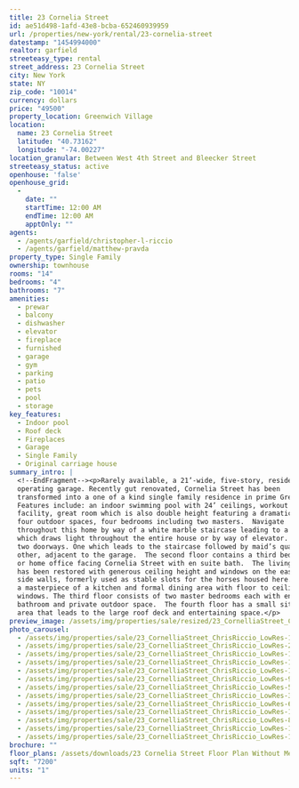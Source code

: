 ```yaml
---
title: 23 Cornelia Street
id: ae51d498-1afd-43e8-bcba-652460939959
url: /properties/new-york/rental/23-cornelia-street
datestamp: "1454994000"
realtor: garfield
streeteasy_type: rental
street_address: 23 Cornelia Street
city: New York
state: NY
zip_code: "10014"
currency: dollars
price: "49500"
property_location: Greenwich Village
location:
  name: 23 Cornelia Street
  latitude: "40.73162"
  longitude: "-74.00227"
location_granular: Between West 4th Street and Bleecker Street
streeteasy_status: active
openhouse: 'false'
openhouse_grid:
  - 
    date: ""
    startTime: 12:00 AM
    endTime: 12:00 AM
    apptOnly: ""
agents:
  - /agents/garfield/christopher-l-riccio
  - /agents/garfield/matthew-pravda
property_type: Single Family
ownership: townhouse
rooms: "14"
bedrooms: "4"
bathrooms: "7"
amenities:
  - prewar
  - balcony
  - dishwasher
  - elevator
  - fireplace
  - furnished
  - garage
  - gym
  - parking
  - patio
  - pets
  - pool
  - storage
key_features:
  - Indoor pool
  - Roof deck
  - Fireplaces
  - Garage
  - Single Family
  - Original carriage house
summary_intro: |
  <!--EndFragment--><p>Rarely available, a 21’-wide, five-story, residential brick carriage house with a private
  operating garage. Recently gut renovated, Cornelia Street has been
  transformed into a one of a kind single family residence in prime Greenwich Village.
  Features include: an indoor swimming pool with 24’ ceilings, workout
  facility, great room which is also double height featuring a dramatic fireplaces,
  four outdoor spaces, four bedrooms including two masters.  Navigate
  throughout this home by way of a white marble staircase leading to a skylight
  which draws light throughout the entire house or by way of elevator.  Enter this private residence through one of
  two doorways. One which leads to the staircase followed by maid’s quarters, the
  other, adjacent to the garage.  The second floor contains a third bedroom
  or home office facing Cornelia Street with en suite bath.  The living room
  has been restored with generous ceiling height and windows on the east and west
  side walls, formerly used as stable slots for the horses housed here.  In the rear, is
  a masterpiece of a kitchen and formal dining area with floor to ceiling
  windows. The third floor consists of two master bedrooms each with en suite
  bathroom and private outdoor space.  The fourth floor has a small sitting
  area that leads to the large roof deck and entertaining space.</p>
preview_image: /assets/img/properties/sale/resized/23_CornelliaStreet_ChrisRiccio_LowRes-1.jpg
photo_carousel:
  - /assets/img/properties/sale/23_CornelliaStreet_ChrisRiccio_LowRes-1-20160209173611.jpg
  - /assets/img/properties/sale/23_CornelliaStreet_ChrisRiccio_LowRes-2.jpg
  - /assets/img/properties/sale/23_CornelliaStreet_ChrisRiccio_LowRes-14.jpg
  - /assets/img/properties/sale/23_CornelliaStreet_ChrisRiccio_LowRes-13.jpg
  - /assets/img/properties/sale/23_CornelliaStreet_ChrisRiccio_LowRes-11.jpg
  - /assets/img/properties/sale/23_CornelliaStreet_ChrisRiccio_LowRes-9.jpg
  - /assets/img/properties/sale/23_CornelliaStreet_ChrisRiccio_LowRes-5.jpg
  - /assets/img/properties/sale/23_CornelliaStreet_ChrisRiccio_LowRes-3.jpg
  - /assets/img/properties/sale/23_CornelliaStreet_ChrisRiccio_LowRes-6.jpg
  - /assets/img/properties/sale/23_CornelliaStreet_ChrisRiccio_LowRes-10.jpg
  - /assets/img/properties/sale/23_CornelliaStreet_ChrisRiccio_LowRes-8.jpg
  - /assets/img/properties/sale/23_CornelliaStreet_ChrisRiccio_LowRes-12.jpg
  - /assets/img/properties/sale/23_CornelliaStreet_ChrisRiccio_LowRes-15.jpg
brochure: ""
floor_plans: /assets/downloads/23 Cornelia Street Floor Plan Without Measurements-01.png
sqft: "7200"
units: "1"
---
```

